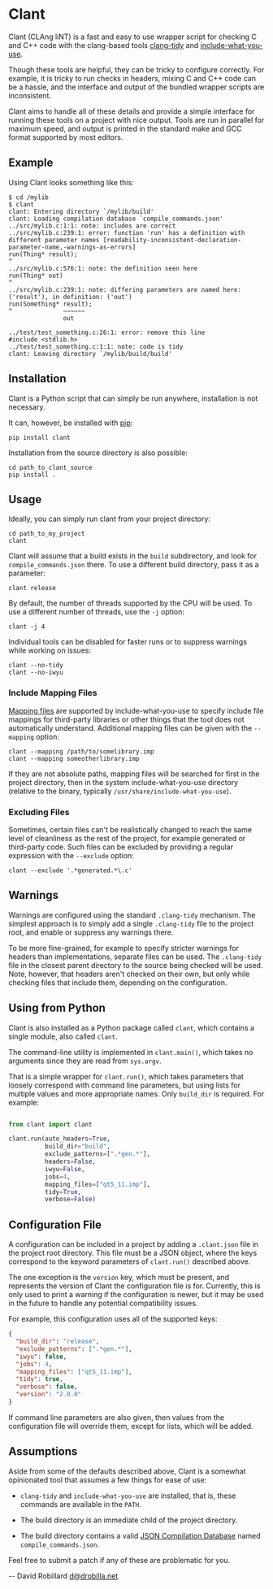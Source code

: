 Clant
=====

Clant (CLAng liNT) is a fast and easy to use wrapper script for checking C and
C++ code with the clang-based tools [clang-tidy][] and
[include-what-you-use][].

Though these tools are helpful, they can be tricky to configure correctly.  For
example, it is tricky to run checks in headers, mixing C and C++ code can be a
hassle, and the interface and output of the bundled wrapper scripts are
inconsistent.

Clant aims to handle all of these details and provide a simple interface for
running these tools on a project with nice output.  Tools are run in parallel
for maximum speed, and output is printed in the standard make and GCC format
supported by most editors.

Example
-------

Using Clant looks something like this:

    $ cd /mylib
    $ clant
    clant: Entering directory `/mylib/build'
    clant: Loading compilation database `compile_commands.json'
    ../src/mylib.c:1:1: note: includes are correct
    ../src/mylib.c:239:1: error: function 'run' has a definition with different parameter names [readability-inconsistent-declaration-parameter-name,-warnings-as-errors]
    run(Thing* result);
    ^
    ../src/mylib.c:576:1: note: the definition seen here
    run(Thing* out)
    ^
    ../src/mylib.c:239:1: note: differing parameters are named here: ('result'), in definition: ('out')
    run(Something* result);
    ^              ~~~~~~
                   out

    ../test/test_something.c:26:1: error: remove this line
    #include <stdlib.h>
    ../test/test_something.c:1:1: note: code is tidy
    clant: Leaving directory `/mylib/build/build'

Installation
------------

Clant is a Python script that can simply be run anywhere, installation is not
necessary.

It can, however, be installed with [pip][]:

    pip install clant

Installation from the source directory is also possible:

    cd path_to_clant_source
    pip install .

Usage
-----

Ideally, you can simply run clant from your project directory:

    cd path_to_my_project
    clant

Clant will assume that a build exists in the `build` subdirectory, and look for
`compile_commands.json` there.  To use a different build directory, pass it as
a parameter:

    clant release

By default, the number of threads supported by the CPU will be used.  To use a
different number of threads, use the `-j` option:

    clant -j 4

Individual tools can be disabled for faster runs or to suppress warnings while
working on issues:

    clant --no-tidy
    clant --no-iwyu

### Include Mapping Files

[Mapping files][] are supported by include-what-you-use to specify include file
mappings for third-party libraries or other things that the tool does not
automatically understand.  Additional mapping files can be given with the
`--mapping` option:

    clant --mapping /path/to/somelibrary.imp
    clant --mapping someotherlibrary.imp

If they are not absolute paths, mapping files will be searched for first in the
project directory, then in the system include-what-you-use directory (relative
to the binary, typically `/usr/share/include-what-you-use`).

### Excluding Files

Sometimes, certain files can't be realistically changed to reach the same level
of cleanliness as the rest of the project, for example generated or third-party
code.  Such files can be excluded by providing a regular expression with the
`--exclude` option:

    clant --exclude '.*generated.*\.c'

Warnings
--------

Warnings are configured using the standard `.clang-tidy` mechanism.  The
simplest approach is to simply add a single `.clang-tidy` file to the project
root, and enable or suppress any warnings there.

To be more fine-grained, for example to specify stricter warnings for headers
than implementations, separate files can be used.  The `.clang-tidy` file in
the closest parent directory to the source being checked will be used.  Note,
however, that headers aren't checked on their own, but only while checking
files that include them, depending on the configuration.

Using from Python
-----------------

Clant is also installed as a Python package called `clant`, which contains a
single module, also called `clant`.

The command-line utility is implemented in `clant.main()`, which takes no
arguments since they are read from `sys.argv`.

That is a simple wrapper for `clant.run()`, which takes parameters that loosely
correspond with command line parameters, but using lists for multiple values
and more appropriate names.  Only `build_dir` is required.  For example:

```python

from clant import clant

clant.run(auto_headers=True,
          build_dir="build",
          exclude_patterns=[".*gen.*"],
          headers=False,
          iwyu=False,
          jobs=4,
          mapping_files=["qt5_11.imp"],
          tidy=True,
          verbose=False)
```

Configuration File
------------------

A configuration can be included in a project by adding a `.clant.json` file in
the project root directory.  This file must be a JSON object, where the keys
correspond to the keyword parameters of `clant.run()` described above.

The one exception is the `version` key, which must be present, and represents
the version of Clant the configuration file is for.  Currently, this is only
used to print a warning if the configuration is newer, but it may be used in
the future to handle any potential compatibility issues.

For example, this configuration uses all of the supported keys:

```json
{
  "build_dir": "release",
  "exclude_patterns": [".*gen.*"],
  "iwyu": false,
  "jobs": 4,
  "mapping_files": ["qt5_11.imp"],
  "tidy": true,
  "verbose": false,
  "version": "2.0.0"
}
```

If command line parameters are also given, then values from the configuration
file will override them, except for lists, which will be added.

Assumptions
-----------

Aside from some of the defaults described above, Clant is a somewhat
opinionated tool that assumes a few things for ease of use:

  - `clang-tidy` and `include-what-you-use` are installed, that is, these
    commands are available in the `PATH`.

  - The build directory is an immediate child of the project directory.

  - The build directory contains a valid [JSON Compilation Database][] named
    `compile_commands.json`.

Feel free to submit a patch if any of these are problematic for you.

 -- David Robillard <d@drobilla.net>

[clang-tidy]: https://clang.llvm.org/extra/clang-tidy/
[include-what-you-use]: https://include-what-you-use.org/
[pip]: https://pypi.org/project/pip/
[Mapping files]: https://github.com/include-what-you-use/include-what-you-use/blob/master/docs/IWYUMappings.md
[JSON Compilation Database]: https://clang.llvm.org/docs/JSONCompilationDatabase.html
